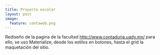 ```yaml
---
title: Proyecto escolar
layout: post
image:
  feature: contaweb.png
---
```


Rediseño de la pagina de la facultad http://www.contaduria.uady.mx/ para ello, se uso Materialize, desde los estilos en botones, hasta el grid la maquetación del sitio.